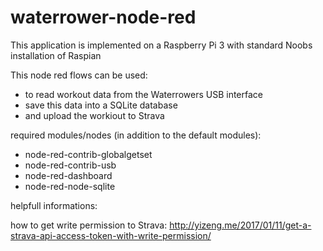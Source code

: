 # waterrower-node-red

This application is implemented on a Raspberry Pi 3 with standard Noobs installation of Raspian

This node red flows can be used: 
- to read workout data from the Waterrowers USB interface
- save this data into a SQLite database
- and upload the workiout to Strava 

required modules/nodes (in addition to the default modules):
- node-red-contrib-globalgetset
- node-red-contrib-usb
- node-red-dashboard
- node-red-node-sqlite

helpfull informations:

how to get write permission to Strava:
http://yizeng.me/2017/01/11/get-a-strava-api-access-token-with-write-permission/
